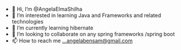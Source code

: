 - 👋 Hi, I’m @AngelaElmaShilha
- 👀 I’m interested in learning Java and Frameworks and related technologies
- 🌱 I’m currently learning hibernate
- 💞️ I’m looking to collaborate on any spring frameworks /spring boot 
- 📫 How to reach me ...angelabensam@gmail.com

<!---
AngelaElmaShilha/AngelaElmaShilha is a ✨ special ✨ repository because its `README.md` (this file) appears on your GitHub profile.
You can click the Preview link to take a look at your changes.
--->
